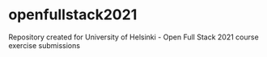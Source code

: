 # openfullstack2021
Repository created for University of Helsinki - Open Full Stack 2021 course exercise submissions
